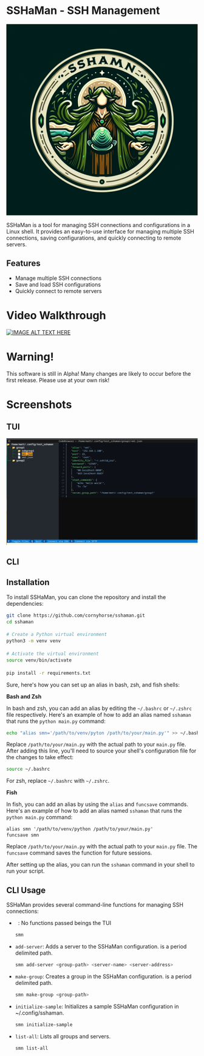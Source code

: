 # SSHaMan - SSH Management
![](./assets/sshaman.png)

SSHaMan is a tool for managing SSH connections and configurations in a Linux shell. It provides an easy-to-use interface for managing multiple SSH connections, saving configurations, and quickly connecting to remote servers.

## Features

- Manage multiple SSH connections
- Save and load SSH configurations
- Quickly connect to remote servers

# Video Walkthrough
[![IMAGE ALT TEXT HERE](https://img.youtube.com/vi/qQTd5xj6VM4/0.jpg)](https://youtu.be/qQTd5xj6VM4)

# Warning!
This software is still in Alpha!  Many changes are likely to occur before the first release.  Please use at your own risk!

# Screenshots
## TUI
![](./assets/tui.png)

## CLI


## Installation

To install SSHaMan, you can clone the repository and install the dependencies:

```bash
git clone https://github.com/cornyhorse/sshaman.git
cd sshaman

# Create a Python virtual environment
python3 -m venv venv

# Activate the virtual environment
source venv/bin/activate

pip install -r requirements.txt
```
Sure, here's how you can set up an alias in bash, zsh, and fish shells:

**Bash and Zsh**

In bash and zsh, you can add an alias by editing the `~/.bashrc` or `~/.zshrc` file respectively. Here's an example of how to add an alias named `sshaman` that runs the `python main.py` command:

```bash
echo "alias smn='/path/to/venv/pyton /path/to/your/main.py'" >> ~/.bashrc
```

Replace `/path/to/your/main.py` with the actual path to your `main.py` file. After adding this line, you'll need to source your shell's configuration file for the changes to take effect:

```bash
source ~/.bashrc
```

For zsh, replace `~/.bashrc` with `~/.zshrc`.

**Fish**

In fish, you can add an alias by using the `alias` and `funcsave` commands. Here's an example of how to add an alias named `sshaman` that runs the `python main.py` command:

```fish
alias smn '/path/to/venv/python /path/to/your/main.py'
funcsave smn
```

Replace `/path/to/your/main.py` with the actual path to your `main.py` file. The `funcsave` command saves the function for future sessions.

After setting up the alias, you can run the `sshaman` command in your shell to run your script.

## CLI Usage

SSHaMan provides several command-line functions for managing SSH connections:

- ` `: No functions passed beings the TUI 
  ```bash
  smn 
  ```
- `add-server`: Adds a server to the SSHaMan configuration. <group-path> is a period delimited path.
  ```bash
  smn add-server <group-path> <server-name> <server-address>
  ```
- `make-group`: Creates a group in the SSHaMan configuration. <group-path> is a period delimited path.
  ```bash
  smn make-group <group-path>
  ```
- `initialize-sample`: Initializes a sample SSHaMan configuration in ~/.config/sshaman.
  ```bash
  smn initialize-sample
  ```
- `list-all`: Lists all groups and servers.
  ```bash
  smn list-all
```
